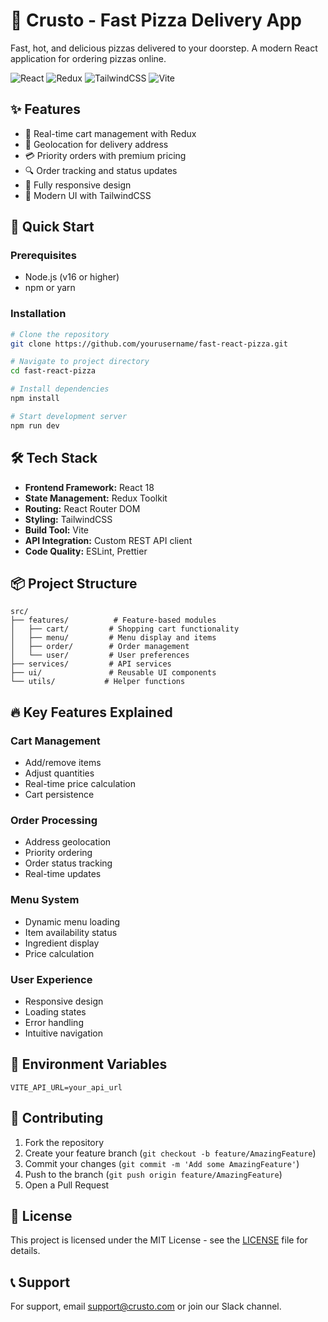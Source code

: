 # 🍕 Crusto - Fast Pizza Delivery App

Fast, hot, and delicious pizzas delivered to your doorstep. A modern React application for ordering pizzas online.

![React](https://img.shields.io/badge/React-18.2.0-blue)
![Redux](https://img.shields.io/badge/Redux-9.2.0-purple)
![TailwindCSS](https://img.shields.io/badge/TailwindCSS-3.4.17-teal)
![Vite](https://img.shields.io/badge/Vite-4.4.5-yellow)

## ✨ Features

- 🛒 Real-time cart management with Redux
- 📍 Geolocation for delivery address
- 💳 Priority orders with premium pricing
- 🔍 Order tracking and status updates
- 📱 Fully responsive design
- 🎨 Modern UI with TailwindCSS

## 🚀 Quick Start

### Prerequisites

- Node.js (v16 or higher)
- npm or yarn

### Installation

```bash
# Clone the repository
git clone https://github.com/yourusername/fast-react-pizza.git

# Navigate to project directory
cd fast-react-pizza

# Install dependencies
npm install

# Start development server
npm run dev
```

## 🛠️ Tech Stack

- **Frontend Framework:** React 18
- **State Management:** Redux Toolkit
- **Routing:** React Router DOM
- **Styling:** TailwindCSS
- **Build Tool:** Vite
- **API Integration:** Custom REST API client
- **Code Quality:** ESLint, Prettier

## 📦 Project Structure

```
src/
├── features/          # Feature-based modules
│   ├── cart/         # Shopping cart functionality
│   ├── menu/         # Menu display and items
│   ├── order/        # Order management
│   └── user/         # User preferences
├── services/         # API services
├── ui/               # Reusable UI components
└── utils/           # Helper functions
```

## 🔥 Key Features Explained

### Cart Management

- Add/remove items
- Adjust quantities
- Real-time price calculation
- Cart persistence

### Order Processing

- Address geolocation
- Priority ordering
- Order status tracking
- Real-time updates

### Menu System

- Dynamic menu loading
- Item availability status
- Ingredient display
- Price calculation

### User Experience

- Responsive design
- Loading states
- Error handling
- Intuitive navigation

## 📝 Environment Variables

```env
VITE_API_URL=your_api_url
```

## 🤝 Contributing

1. Fork the repository
2. Create your feature branch (`git checkout -b feature/AmazingFeature`)
3. Commit your changes (`git commit -m 'Add some AmazingFeature'`)
4. Push to the branch (`git push origin feature/AmazingFeature`)
5. Open a Pull Request

## 📜 License

This project is licensed under the MIT License - see the [LICENSE](LICENSE) file for details.

## 📞 Support

For support, email support@crusto.com or join our Slack channel.
